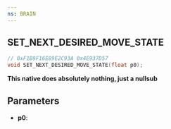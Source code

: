 ```yaml
---
ns: BRAIN
---
```

## SET_NEXT_DESIRED_MOVE_STATE

```c
// 0xF1B9F16E89E2C93A 0x4E937D57
void SET_NEXT_DESIRED_MOVE_STATE(float p0);
```

**This native does absolutely nothing, just a nullsub**

## Parameters
* **p0**: 


